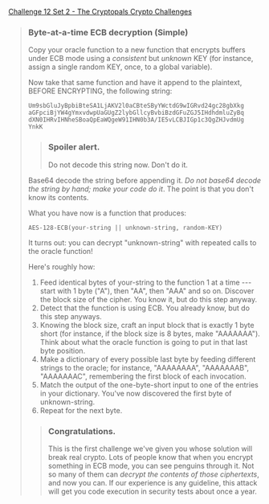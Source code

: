 [Challenge 12 Set 2 - The Cryptopals Crypto Challenges](https://cryptopals.com/sets/2/challenges/12)

> ### Byte-at-a-time ECB decryption (Simple)
>
> Copy your oracle function to a new function that encrypts buffers under ECB mode using a _consistent_ but _unknown_ KEY (for instance, assign a single random KEY, once, to a global variable).
>
> Now take that same function and have it append to the plaintext, BEFORE ENCRYPTING, the following string:
>
>     Um9sbGluJyBpbiBteSA1LjAKV2l0aCBteSByYWctdG9wIGRvd24gc28gbXkg
>     aGFpciBjYW4gYmxvdwpUaGUgZ2lybGllcyBvbiBzdGFuZGJ5IHdhdmluZyBq
>     dXN0IHRvIHNheSBoaQpEaWQgeW91IHN0b3A/IE5vLCBJIGp1c3QgZHJvdmUg
>     YnkK
>
> > ### Spoiler alert.
> > Do not decode this string now. Don't do it.
>
> Base64 decode the string before appending it. _Do not base64 decode the string by hand; make your code do it_. The point is that you don't know its contents.
>
> What you have now is a function that produces:
>
>     AES-128-ECB(your-string || unknown-string, random-KEY)
>
> It turns out: you can decrypt "unknown-string" with repeated calls to the oracle function!
>
> Here's roughly how:
>
> 1.  Feed identical bytes of your-string to the function 1 at a time --- start with 1 byte ("A"), then "AA", then "AAA" and so on. Discover the block size of the cipher. You know it, but do this step anyway.
> 2.  Detect that the function is using ECB. You already know, but do this step anyways.
> 3.  Knowing the block size, craft an input block that is exactly 1 byte short (for instance, if the block size is 8 bytes, make "AAAAAAA"). Think about what the oracle function is going to put in that last byte position.
> 4.  Make a dictionary of every possible last byte by feeding different strings to the oracle; for instance, "AAAAAAAA", "AAAAAAAB", "AAAAAAAC", remembering the first block of each invocation.
> 5.  Match the output of the one-byte-short input to one of the entries in your dictionary. You've now discovered the first byte of unknown-string.
> 6.  Repeat for the next byte.
>
> > ### Congratulations.
> > This is the first challenge we've given you whose solution will break real crypto. Lots of people know that when you encrypt something in ECB mode, you can see penguins through it. Not so many of them can _decrypt the contents of those ciphertexts_, and now you can. If our experience is any guideline, this attack will get you code execution in security tests about once a year.